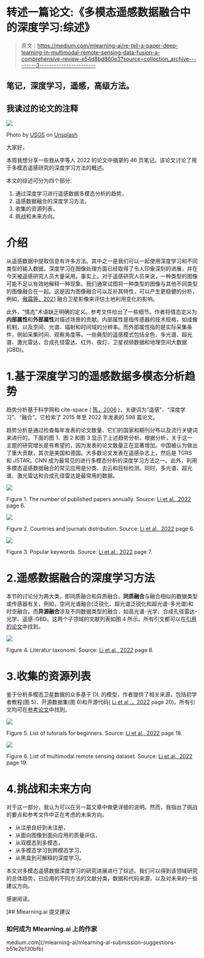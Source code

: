 # 转述一篇论文:《多模态遥感数据融合中的深度学习:综述》

> 原文：<https://medium.com/mlearning-ai/re-tell-a-paper-deep-learning-in-multimodal-remote-sensing-data-fusion-a-comprehensive-review-e54d8bd860e3?source=collection_archive---------3----------------------->

## 笔记，深度学习，遥感，高级方法。

## 我读过的论文的注释

![](img/4818d197988c9dec4af2d8825d72ef8d.png)

Photo by [USGS](https://unsplash.com/@usgs?utm_source=medium&utm_medium=referral) on [Unsplash](https://unsplash.com?utm_source=medium&utm_medium=referral)

大家好，

本周我想分享一些我从李等人 2022 的论文中摘录的 46 页笔记。该论文讨论了用于多模态遥感研究的深度学习方法的概述。

本文的综述可分为四个部分:

1.  通过深度学习进行遥感数据多模态分析的趋势，
2.  遥感数据融合的深度学习方法，
3.  收集的资源列表，
4.  挑战和未来方向。

# 介绍

从遥感数据中提取信息有许多方法。其中之一是我们可以一起使用深度学习和不同类型的输入数据。深度学习在图像处理方面已经取得了令人印象深刻的进展，并在今天被遥感研究人员大量采用。事实上，对于遥感研究人员来说，一种类型的图像可能不足以有效地解释一种现象。我们通常试图将一种类型的图像与其他不同类型的图像融合在一起。这是因为图像融合可以互补其特性，可以产生更稳健的分析，例如，[傲霜等，2021](http://dx.doi.org/10.3390/rs13050851) 融合卫星影像来评估土地利用变化的影响。

此外，“情态”术语缺乏明确的定义。参考文件给出了一些细节。作者将情态定义为**内部属性**和**外部属性**对描述场景的贡献。内部属性是指传感器的技术规格，如成像机制，以及空间、光谱、辐射和时间域的分辨率。而外部属性指的是实际采集条件，例如采集时间、观察角度等。一些典型的遥感模式包括全色、多光谱、超光谱、激光雷达、合成孔径雷达、红外、夜灯、卫星视频数据和地理空间大数据(GBD)。

# 1.基于深度学习的遥感数据多模态分析趋势

趋势分析基于科学网和 cite-space ( [陈，2006](https://doi.org/10.1002/asi.20317) )，关键词为“遥感”、“深度学习”、“融合”。它检索了 2015 年至 2022 年发表的 598 篇论文。

趋势分析是通过检查每年发表的论文数量、它们的国家和期刊分布以及流行关键词来进行的。下面的图 1、图 2 和图 3 显示了上述趋势分析。根据分析，关于这一主题的研究增长是有希望的，因为发表的论文数量正在显著增加。中国被认为做出了重大贡献，其次是美国和德国。大多数论文发表在遥感杂志上，然后是 TGRS 和 JSTAR。CNN 成为最常见的进行多模态分析的深度学习方法之一。此外，利用多模态遥感数据融合的常见应用是分类、去云和目标检测。同时，多光谱、超光谱、激光雷达和合成孔径雷达是最常用的数据。

![](img/5cbc8c4a099c7056f73e04706de2eb1b.png)

Figure 1\. The number of published papers annually. Source: [Li et al., 2022](https://arxiv.org/abs/2205.01380) page 6.

![](img/7eff4443f8619052149a5c451f46265b.png)

Figure 2\. Countries and journals distribution. Source: [Li et al., 2022](https://arxiv.org/abs/2205.01380) page 6.

![](img/23023f1b37d5ed185f167a25f8dad36e.png)

Figure 3\. Popular keywords. Source: [Li et al., 2022](https://arxiv.org/abs/2205.01380) page 7.

# 2.遥感数据融合的深度学习方法

本节的讨论分为两大类，即同质融合和异质融合。**同质融合**与融合相似的数据类型或传感器有关，例如，空间光谱融合(泛锐化、超光谱泛锐化和超光谱-多光谱)和时空融合。而**异源融合**涉及不同数据类型的融合，如高光谱-光学、合成孔径雷达-光学、遥感-GBD。这两个子领域的文献列表如图 4 所示。所有引文都可以在[引用的论文](https://arxiv.org/abs/2205.01380)中找到。

![](img/b796f0c281e15a76055d54521747d630.png)

Figure 4\. Literatur taxonomi. Source: [Li et al., 2022](https://arxiv.org/abs/2205.01380) page 8.

# 3.收集的资源列表

鉴于分析多模态卫星数据的众多基于 DL 的模型，作者提供了相关来源，包括初学者教程(图 5)、开源数据集(图 6)和开源代码( [Li et al .，2022](https://arxiv.org/abs/2205.01380) page 20)。所有引文均可在[参考论文](https://arxiv.org/abs/2205.01380)中找到。

![](img/977f4204bad8447409dde8ca1cb7edae.png)

Figure 5\. List of tutorials for beginners. Source: [Li et al., 2022](https://arxiv.org/abs/2205.01380) page 18.

![](img/5ee105ee3df0d499b9ecd8cb4413e726.png)

Figure 6\. List of multimodal remote sensing dataset. Source: [Li et al., 2022](https://arxiv.org/abs/2205.01380) page 19.

# 4.挑战和未来方向

对于这一部分，我认为可以在另一篇文章中做更详细的说明。然而，我指出了挑战的要点和参考文件中正在考虑的未来方向。

*   从注册良好到未注册，
*   从面向图像到面向应用的质量评估，
*   从双模态到多模态，
*   从多模态学习到跨模态学习，
*   从黑盒到可解释的深度学习。

本文对多模态遥感数据深度学习的研究进展进行了综述。我们可以得到该领域研究的总体趋势，已应用的不同方法的文献分类，数据和代码来源，以及对未来的一些建议方向。

感谢阅读。

[](/mlearning-ai/mlearning-ai-submission-suggestions-b51e2b130bfb) [## Mlearning.ai 提交建议

### 如何成为 Mlearning.ai 上的作家

medium.com](/mlearning-ai/mlearning-ai-submission-suggestions-b51e2b130bfb)